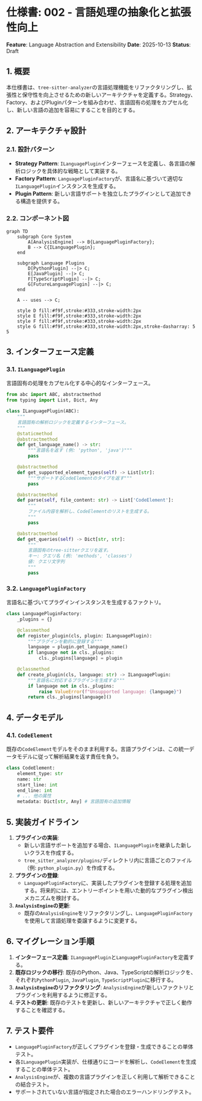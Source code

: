 # 仕様書: 002 - 言語処理の抽象化と拡張性向上

**Feature**: Language Abstraction and Extensibility
**Date**: 2025-10-13
**Status**: Draft

## 1. 概要

本仕様書は、`tree-sitter-analyzer`の言語処理機能をリファクタリングし、拡張性と保守性を向上させるための新しいアーキテクチャを定義する。Strategy、Factory、およびPluginパターンを組み合わせ、言語固有の処理をカプセル化し、新しい言語の追加を容易にすることを目的とする。

## 2. アーキテクチャ設計

### 2.1. 設計パターン

- **Strategy Pattern**: `ILanguagePlugin`インターフェースを定義し、各言語の解析ロジックを具体的な戦略として実装する。
- **Factory Pattern**: `LanguagePluginFactory`が、言語名に基づいて適切な`ILanguagePlugin`インスタンスを生成する。
- **Plugin Pattern**: 新しい言語サポートを独立したプラグインとして追加できる構造を提供する。

### 2.2. コンポーネント図

```mermaid
graph TD
    subgraph Core System
        A[AnalysisEngine] --> B{LanguagePluginFactory};
        B --> C{ILanguagePlugin};
    end

    subgraph Language Plugins
        D[PythonPlugin] --|> C;
        E[JavaPlugin] --|> C;
        F[TypeScriptPlugin] --|> C;
        G[FutureLanguagePlugin] --|> C;
    end

    A -- uses --> C;

    style D fill:#f9f,stroke:#333,stroke-width:2px
    style E fill:#f9f,stroke:#333,stroke-width:2px
    style F fill:#f9f,stroke:#333,stroke-width:2px
    style G fill:#f9f,stroke:#333,stroke-width:2px,stroke-dasharray: 5 5
```

## 3. インターフェース定義

### 3.1. `ILanguagePlugin`

言語固有の処理をカプセル化する中心的なインターフェース。

```python
from abc import ABC, abstractmethod
from typing import List, Dict, Any

class ILanguagePlugin(ABC):
    """
    言語固有の解析ロジックを定義するインターフェース。
    """
    @staticmethod
    @abstractmethod
    def get_language_name() -> str:
        """言語名を返す (例: 'python', 'java')"""
        pass

    @abstractmethod
    def get_supported_element_types(self) -> List[str]:
        """サポートするCodeElementのタイプを返す"""
        pass

    @abstractmethod
    def parse(self, file_content: str) -> List['CodeElement']:
        """
        ファイル内容を解析し、CodeElementのリストを生成する。
        """
        pass

    @abstractmethod
    def get_queries(self) -> Dict[str, str]:
        """
        言語固有のtree-sitterクエリを返す。
        キー: クエリ名 (例: 'methods', 'classes')
        値: クエリ文字列
        """
        pass
```

### 3.2. `LanguagePluginFactory`

言語名に基づいてプラグインインスタンスを生成するファクトリ。

```python
class LanguagePluginFactory:
    _plugins = {}

    @classmethod
    def register_plugin(cls, plugin: ILanguagePlugin):
        """プラグインを動的に登録する"""
        language = plugin.get_language_name()
        if language not in cls._plugins:
            cls._plugins[language] = plugin

    @classmethod
    def create_plugin(cls, language: str) -> ILanguagePlugin:
        """言語名に対応するプラグインを生成する"""
        if language not in cls._plugins:
            raise ValueError(f"Unsupported language: {language}")
        return cls._plugins[language]()
```

## 4. データモデル

### 4.1. `CodeElement`

既存の`CodeElement`モデルをそのまま利用する。言語プラグインは、この統一データモデルに従って解析結果を返す責任を負う。

```python
class CodeElement:
    element_type: str
    name: str
    start_line: int
    end_line: int
    # ... 他の属性
    metadata: Dict[str, Any] # 言語固有の追加情報
```

## 5. 実装ガイドライン

1.  **プラグインの実装**:
    - 新しい言語サポートを追加する場合、`ILanguagePlugin`を継承した新しいクラスを作成する。
    - `tree_sitter_analyzer/plugins/`ディレクトリ内に言語ごとのファイル（例: `python_plugin.py`）を作成する。
2.  **プラグインの登録**:
    - `LanguagePluginFactory`に、実装したプラグインを登録する処理を追加する。将来的には、エントリーポイントを用いた動的なプラグイン検出メカニズムを検討する。
3.  **`AnalysisEngine`の更新**:
    - 既存の`AnalysisEngine`をリファクタリングし、`LanguagePluginFactory`を使用して言語処理を委譲するように変更する。

## 6. マイグレーション手順

1.  **インターフェース定義**: `ILanguagePlugin`と`LanguagePluginFactory`を定義する。
2.  **既存ロジックの移行**: 既存のPython、Java、TypeScriptの解析ロジックを、それぞれ`PythonPlugin`, `JavaPlugin`, `TypeScriptPlugin`に移行する。
3.  **`AnalysisEngine`のリファクタリング**: `AnalysisEngine`が新しいファクトリとプラグインを利用するように修正する。
4.  **テストの更新**: 既存のテストを更新し、新しいアーキテクチャで正しく動作することを確認する。

## 7. テスト要件

- `LanguagePluginFactory`が正しくプラグインを登録・生成できることの単体テスト。
- 各`ILanguagePlugin`実装が、仕様通りにコードを解析し、`CodeElement`を生成することの単体テスト。
- `AnalysisEngine`が、複数の言語プラグインを正しく利用して解析できることの結合テスト。
- サポートされていない言語が指定された場合のエラーハンドリングテスト。